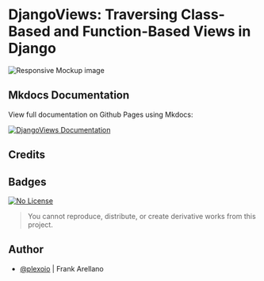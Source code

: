 # DjangoViews: Traversing Class-Based and Function-Based Views in Django

![Responsive Mockup image](https://github.com/plexoio/py/blob/main/docs/assets/img/mockup.png)

## Mkdocs Documentation
View full documentation on Github Pages using Mkdocs:

[![DjangoViews Documentation](https://img.shields.io/badge/View-DjangoViews-blue)](https://plexoio.github.io/djangoviews/) 

## Credits

## Badges

[![No License](https://img.shields.io/badge/License-No_License-red)](https://plexoio.github.io/py/LICENSE/) 

> You cannot reproduce, distribute, or create derivative works from this project.

## Author

- [@plexoio](https://www.github.com/plexoio) | Frank Arellano

